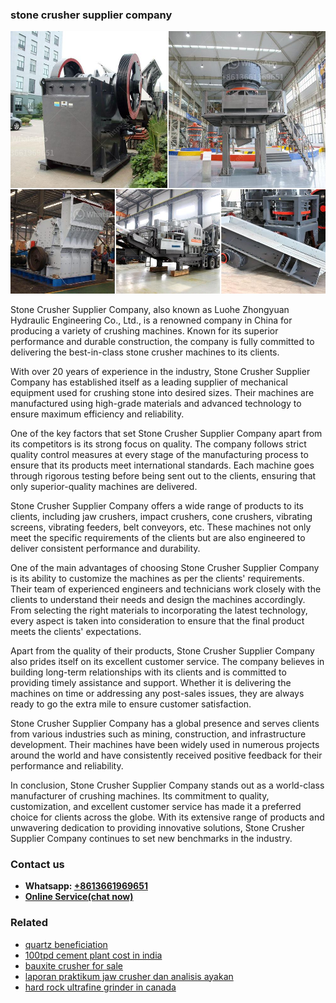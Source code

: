 <h3>stone crusher supplier company</h3><img src='1703042552.jpg' alt=''><p>Stone Crusher Supplier Company,  also known as Luohe Zhongyuan Hydraulic Engineering Co., Ltd., is a renowned company in China for producing a variety of crushing machines. Known for its superior performance and durable construction, the company is fully committed to delivering the best-in-class stone crusher machines to its clients.</p><p>With over 20 years of experience in the industry, Stone Crusher Supplier Company has established itself as a leading supplier of mechanical equipment used for crushing stone into desired sizes. Their machines are manufactured using high-grade materials and advanced technology to ensure maximum efficiency and reliability.</p><p>One of the key factors that set Stone Crusher Supplier Company apart from its competitors is its strong focus on quality. The company follows strict quality control measures at every stage of the manufacturing process to ensure that its products meet international standards. Each machine goes through rigorous testing before being sent out to the clients, ensuring that only superior-quality machines are delivered.</p><p>Stone Crusher Supplier Company offers a wide range of products to its clients, including jaw crushers, impact crushers, cone crushers, vibrating screens, vibrating feeders, belt conveyors, etc. These machines not only meet the specific requirements of the clients but are also engineered to deliver consistent performance and durability.</p><p>One of the main advantages of choosing Stone Crusher Supplier Company is its ability to customize the machines as per the clients' requirements. Their team of experienced engineers and technicians work closely with the clients to understand their needs and design the machines accordingly. From selecting the right materials to incorporating the latest technology, every aspect is taken into consideration to ensure that the final product meets the clients' expectations.</p><p>Apart from the quality of their products, Stone Crusher Supplier Company also prides itself on its excellent customer service. The company believes in building long-term relationships with its clients and is committed to providing timely assistance and support. Whether it is delivering the machines on time or addressing any post-sales issues, they are always ready to go the extra mile to ensure customer satisfaction.</p><p>Stone Crusher Supplier Company has a global presence and serves clients from various industries such as mining, construction, and infrastructure development. Their machines have been widely used in numerous projects around the world and have consistently received positive feedback for their performance and reliability.</p><p>In conclusion, Stone Crusher Supplier Company stands out as a world-class manufacturer of crushing machines. Its commitment to quality, customization, and excellent customer service has made it a preferred choice for clients across the globe. With its extensive range of products and unwavering dedication to providing innovative solutions, Stone Crusher Supplier Company continues to set new benchmarks in the industry.</p><h3>Contact us</h3><ul><li><strong>Whatsapp:&nbsp;<a href="https://wa.me/8613661969651">+8613661969651</a></strong></li><li><a href="https://swt.shibang-china.com/?git&amp;zhl&amp;stone crusher supplier company"><strong>Online Service(chat now)</strong></a></li></ul><h3>Related</h3><ul><li><a href='quartz beneficiation.md'>quartz beneficiation</a></li><li><a href='100tpd cement plant cost in india.md'>100tpd cement plant cost in india</a></li><li><a href='bauxite crusher for sale.md'>bauxite crusher for sale</a></li><li><a href='laporan praktikum jaw crusher dan analisis ayakan.md'>laporan praktikum jaw crusher dan analisis ayakan</a></li><li><a href='hard rock ultrafine grinder in canada.md'>hard rock ultrafine grinder in canada</a></li></ul>